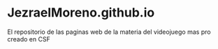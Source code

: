 # JezraelMoreno.github.io
El repositorio de las paginas web de la materia del videojuego mas pro creado en CSF
